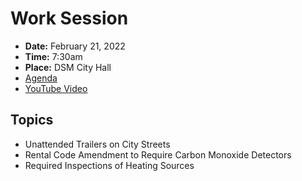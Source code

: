 # Work Session

- **Date:** February 21, 2022
- **Time:** 7:30am 
- **Place:** DSM City Hall
- [Agenda](https://councildocs.dsm.city/agendas/2022/20220221%20councilworksession.pdf?pdf=Agenda&t=1645140559892)
- [YouTube Video](https://youtu.be/qibN-hOnusE)


## Topics 

- Unattended Trailers on City Streets
- Rental Code Amendment to Require Carbon Monoxide Detectors
- Required Inspections of Heating Sources
